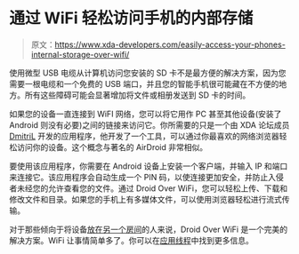 # 通过 WiFi 轻松访问手机的内部存储

> 原文：<https://www.xda-developers.com/easily-access-your-phones-internal-storage-over-wifi/>

使用微型 USB 电缆从计算机访问您安装的 SD 卡不是最方便的解决方案，因为您需要一根电缆和一个免费的 USB 端口，并且您的智能手机很可能藏在不方便的地方。所有这些障碍可能会显著增加将文件或相册发送到 SD 卡的时间。

如果您的设备一直连接到 WiFI 网络，您可以将它用作 PC 甚至其他设备(安装了 Android 则没有必要)之间的链接来访问它。你所需要的只是一个由 XDA 论坛成员 [DmitriL](http://forum.xda-developers.com/member.php?u=5481697) 开发的应用程序，他开发了一个工具，可以通过你最喜欢的网络浏览器轻松访问你的设备。这个概念与著名的 AirDroid 非常相似。

要使用该应用程序，你需要在 Android 设备上安装一个客户端，并输入 IP 和端口来连接它。该应用程序会自动生成一个 PIN 码，以使连接更加安全，并防止入侵者未经您的允许查看您的文件。通过 Droid Over WiFi，您可以轻松上传、下载和修改文件和目录。如果您的手机上有多媒体文件，可以使用浏览器轻松进行流式传输。

对于那些倾向于将设备[放在另一个房间](http://www.mobiletoones.com/downloads/wallpapers/comic_wallpapers/preview/22/66309-where-is-my-phone.jpg)的人来说，Droid Over WiFi 是一个完美的解决方案。WiFi 让事情简单多了。你可以在[应用线程](http://forum.xda-developers.com/showthread.php?t=2617682)中找到更多信息。